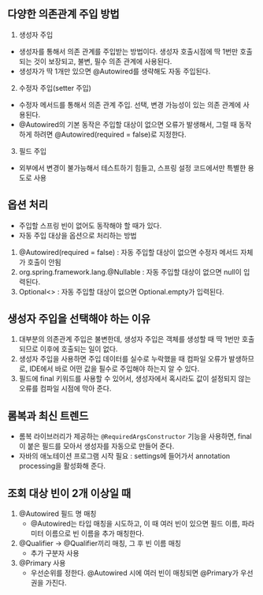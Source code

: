 ## 다양한 의존관계 주입 방법
1. 생성자 주입
- 생성자를 통해서 의존 관계를 주입받는 방법이다. 생성자 호출시점에 딱 1번만 호출되는 것이 보장되고, 불변, 필수 의존
관계에 사용된다.
- 생성자가 딱 1개만 있으면 @Autowired를 생략해도 자동 주입된다.

2. 수정자 주입(setter 주입)
- 수정자 메서드를 통해서 의존 관계 주입. 선택, 변경 가능성이 있는 의존 관계에 사용된다.
- @Autowired의 기본 동작은 주입할 대상이 없으면 오류가 발생해서, 그럴 때 동작하게 하려면
@Autowired(required = false)로 지정한다.

3. 필드 주입
- 외부에서 변경이 불가능해서 테스트하기 힘들고, 스프링 설정 코드에서만 특별한 용도로 사용

## 옵션 처리
- 주입할 스프링 빈이 없어도 동작해야 할 때가 있다.
- 자동 주입 대상을 옵션으로 처리하는 방법
1. @Autowired(required = false) : 자동 주입할 대상이 없으면 수정자 메서드 자체가 호출이 안됨
2. org.spring.framework.lang.@Nullable : 자동 주입할 대상이 없으면 null이 입력된다.
3. Optional<> : 자동 주입할 대상이 없으면 Optional.empty가 입력된다.

## 생성자 주입을 선택해야 하는 이유
1. 대부분의 의존관계 주입은 불변한데, 생성자 주입은 객체를 생성할 때 딱 1번만 호출되므로
이후에 호출되는 일이 없다. 
2. 생성자 주입을 사용하면 주입 데이터를 실수로 누락했을 때 컴파일 오류가 발생하므로, IDE에서
바로 어떤 값을 필수로 주입해야 하는지 알 수 있다.
3. 필드에 final 키워드를 사용할 수 있어서, 생성자에서 혹시라도 값이 설정되지 않는 오류를
컴파일 시점에 막아 준다.

## 롬복과 최신 트렌드
- 롬복 라이브러리가 제공하는 `@RequiredArgsConstructor` 기능을 사용하면, final이 붙은 필드를
모아서 생성자를 자동으로 만들어 준다.
- 자바의 애노테이션 프로그램 시작 필요 : settings에 들어가서 annotation processing을 활성화해 준다.

## 조회 대상 빈이 2개 이상일 때
1. @Autowired 필드 명 매칭
    - @Autowired는 타입 매칭을 시도하고, 이 때 여러 빈이 있으면 필드 이름, 파라미터 이름으로 빈 이름을 추가 매칭한다.
2. @Qualifier -> @Qualifier끼리 매칭, 그 후 빈 이름 매칭
    - 추가 구분자 사용
3. @Primary 사용
    - 우선순위를 정한다. @Autowired 시에 여러 빈이 매칭되면 @Primary가 우선권을 가진다.






